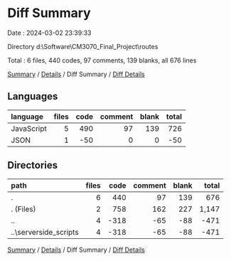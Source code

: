 # Diff Summary

Date : 2024-03-02 23:39:33

Directory d:\\Software\\CM3070_Final_Project\\routes

Total : 6 files,  440 codes, 97 comments, 139 blanks, all 676 lines

[Summary](results.md) / [Details](details.md) / Diff Summary / [Diff Details](diff-details.md)

## Languages
| language | files | code | comment | blank | total |
| :--- | ---: | ---: | ---: | ---: | ---: |
| JavaScript | 5 | 490 | 97 | 139 | 726 |
| JSON | 1 | -50 | 0 | 0 | -50 |

## Directories
| path | files | code | comment | blank | total |
| :--- | ---: | ---: | ---: | ---: | ---: |
| . | 6 | 440 | 97 | 139 | 676 |
| . (Files) | 2 | 758 | 162 | 227 | 1,147 |
| .. | 4 | -318 | -65 | -88 | -471 |
| ..\\serverside_scripts | 4 | -318 | -65 | -88 | -471 |

[Summary](results.md) / [Details](details.md) / Diff Summary / [Diff Details](diff-details.md)